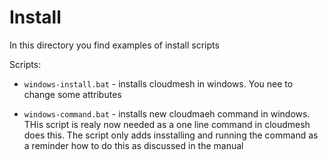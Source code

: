 # Install

In this directory you find examples of install scripts


Scripts:

* `windows-install.bat` - installs cloudmesh in windows. You nee to 
   change some attributes
   
* `windows-command.bat` - installs new cloudmaeh command
   in windows. THis script is realy now needed as a one line 
   command in cloudmesh does this. The script only adds insstalling 
   and running the command as a reminder how to do this as
   discussed in the manual
   
